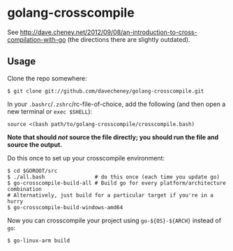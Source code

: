 # golang-crosscompile

See http://dave.cheney.net/2012/09/08/an-introduction-to-cross-compilation-with-go (the directions there are
slightly outdated).

## Usage

Clone the repo somewhere:

    $ git clone git://github.com/davecheney/golang-crosscompile.git

In your `.bashrc`/`.zshrc`/rc-file-of-choice, add the following (and then open a new terminal or `exec
$SHELL`):

    source <(bash path/to/golang-crosscompile/crosscompile.bash)

**Note that should *not* source the file directly; you should run the file and source the output.**

Do this once to set up your crosscompile environment:

    $ cd $GOROOT/src
    $ ./all.bash                # do this once (each time you update go)
    $ go-crosscompile-build-all # Build go for every platform/architecture combination
    # Alternatively, just build for a particular target if you're in a hurry
    $ go-crosscompile-build-windows-amd64

Now you can crosscompile your project using `go-${OS}-${ARCH}` instead of `go`:

    $ go-linux-arm build
